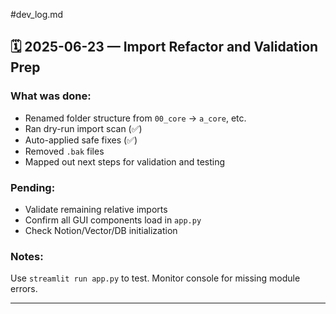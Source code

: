 #dev_log.md
## 🗓️ 2025-06-23 — Import Refactor and Validation Prep

### What was done:
- Renamed folder structure from `00_core` → `a_core`, etc.
- Ran dry-run import scan (✅)
- Auto-applied safe fixes (✅)
- Removed `.bak` files
- Mapped out next steps for validation and testing

### Pending:
- Validate remaining relative imports
- Confirm all GUI components load in `app.py`
- Check Notion/Vector/DB initialization

### Notes:
Use `streamlit run app.py` to test. Monitor console for missing module errors.

---

